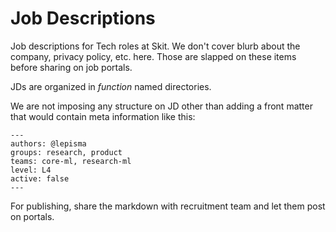 # Job Descriptions

Job descriptions for Tech roles at Skit. We don't cover blurb about the company,
privacy policy, etc. here. Those are slapped on these items before sharing on
job portals.

JDs are organized in _function_ named directories.

We are not imposing any structure on JD other than adding a front matter that
would contain meta information like this:

```
---
authors: @lepisma
groups: research, product
teams: core-ml, research-ml
level: L4
active: false
---
```

For publishing, share the markdown with recruitment team and let them post on
portals.
